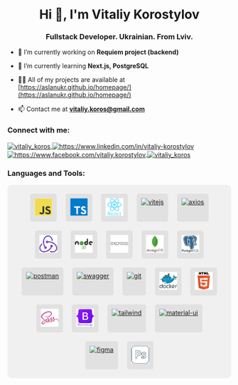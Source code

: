 <h1 align="center">Hi 👋, I'm Vitaliy Korostylov</h1>
<h3 align="center">Fullstack Developer. Ukrainian. From Lviv.</h3>

- 🔭 I’m currently working on **Requiem project (backend)**

- 🌱 I’m currently learning **Next.js, PostgreSQL**

- 👨‍💻 All of my projects are available at [https://aslanukr.github.io/homepage/](https://aslanukr.github.io/homepage/)

- 📫 Contact me at **vitaliy.koros@gmail.com**

<h3 align="left">Connect with me:</h3>
<p align="left">
  <a href="https://twitter.com/vitaliy_koros" target="_blank">
    <img align="center" src="https://raw.githubusercontent.com/rahuldkjain/github-profile-readme-generator/master/src/images/icons/Social/twitter.svg" alt="vitaliy_koros" height="30" width="40" />
  </a>
  <a href="https://linkedin.com/in/vitaliy-korostylov" target="_blank">
    <img align="center" src="https://raw.githubusercontent.com/rahuldkjain/github-profile-readme-generator/master/src/images/icons/Social/linked-in-alt.svg" alt="https://www.linkedin.com/in/vitaliy-korostylov" height="30" width="40" />
  </a>
  <a href="https://fb.com/vitaliy.korostylov" target="_blank">
    <img align="center" src="https://raw.githubusercontent.com/rahuldkjain/github-profile-readme-generator/master/src/images/icons/Social/facebook.svg" alt="https://www.facebook.com/vitaliy.korostylov" height="30" width="40" />
  </a>
  <a href="https://instagram.com/vitaliy_koros" target="blank">
    <img align="center" src="https://raw.githubusercontent.com/rahuldkjain/github-profile-readme-generator/master/src/images/icons/Social/instagram.svg" alt="vitaliy_koros" height="30" width="40" />
  </a>
</p>

<h3 align="left">Languages and Tools:</h3>

<div style="display: flex; flex-wrap: wrap; justify-content: center; gap: 20px; background-color: #f0f0f0; padding: 20px; border-radius: 10px;">
  <a href="https://developer.mozilla.org/en-US/docs/Web/JavaScript" target="_blank" rel="noreferrer" style="display: inline-block; background: rgba(211, 211, 211, 0.5); border-radius: 5px; padding: 10px;">
    <img src="https://raw.githubusercontent.com/devicons/devicon/master/icons/javascript/javascript-original.svg" alt="javascript" width="40" height="40" />
  </a>
  <a href="https://www.typescriptlang.org/" target="_blank" rel="noreferrer" style="display: inline-block; background: rgba(211, 211, 211, 0.5); border-radius: 5px; padding: 10px;">
    <img src="https://raw.githubusercontent.com/devicons/devicon/master/icons/typescript/typescript-original.svg" alt="typescript" width="40" height="40" />
  </a>
  <a href="https://reactjs.org/" target="_blank" rel="noreferrer" style="display: inline-block; background: rgba(211, 211, 211, 0.5); border-radius: 5px; padding: 10px;">
    <img src="https://raw.githubusercontent.com/devicons/devicon/master/icons/react/react-original-wordmark.svg" alt="react" width="40" height="40" />
  </a>
  <a href="https://vitejs.dev" target="_blank" rel="noreferrer" style="display: inline-block; background: rgba(211, 211, 211, 0.5); border-radius: 5px; padding: 10px;">
    <img src="https://cdn.jsdelivr.net/gh/devicons/devicon@latest/icons/vitejs/vitejs-original.svg" alt="vitejs" width="40" height="40" />
  </a>
  <a href="https://axios-http.com/" target="_blank" rel="noreferrer" style="display: inline-block; background: rgba(211, 211, 211, 0.5); border-radius: 5px; padding: 10px;">
    <img src="https://cdn.jsdelivr.net/gh/devicons/devicon@latest/icons/axios/axios-plain-wordmark.svg" alt="axios" width="40" height="40" />
  </a>
  <a href="https://redux.js.org" target="_blank" rel="noreferrer" style="display: inline-block; background: rgba(211, 211, 211, 0.5); border-radius: 5px; padding: 10px;">
    <img src="https://raw.githubusercontent.com/devicons/devicon/master/icons/redux/redux-original.svg" alt="redux" width="40" height="40" />
  </a>
  <a href="https://nodejs.org" target="_blank" rel="noreferrer" style="display: inline-block; background: rgba(211, 211, 211, 0.5); border-radius: 5px; padding: 10px;">
    <img src="https://raw.githubusercontent.com/devicons/devicon/master/icons/nodejs/nodejs-original-wordmark.svg" alt="nodejs" width="40" height="40" />
  </a>
  <a href="https://expressjs.com" target="_blank" rel="noreferrer" style="display: inline-block; background: rgba(211, 211, 211, 0.5); border-radius: 5px; padding: 10px;">
    <img src="https://raw.githubusercontent.com/devicons/devicon/master/icons/express/express-original-wordmark.svg" alt="express" width="40" height="40" />
  </a>
  <a href="https://www.mongodb.com/" target="_blank" rel="noreferrer" style="display: inline-block; background: rgba(211, 211, 211, 0.5); border-radius: 5px; padding: 10px;">
    <img src="https://raw.githubusercontent.com/devicons/devicon/master/icons/mongodb/mongodb-original-wordmark.svg" alt="mongodb" width="40" height="40" />
  </a>
  <a href="https://www.postgresql.org" target="_blank" rel="noreferrer" style="display: inline-block; background: rgba(211, 211, 211, 0.5); border-radius: 5px; padding: 10px;">
    <img src="https://raw.githubusercontent.com/devicons/devicon/master/icons/postgresql/postgresql-original-wordmark.svg" alt="postgresql" width="40" height="40" />
  </a>
  <a href="https://postman.com" target="_blank" rel="noreferrer" style="display: inline-block; background: rgba(211, 211, 211, 0.5); border-radius: 5px; padding: 10px;">
    <img src="https://www.vectorlogo.zone/logos/getpostman/getpostman-icon.svg" alt="postman" width="40" height="40" />
  </a>
  <a href="https://swagger.io/" target="_blank" rel="noreferrer" style="display: inline-block; background: rgba(211, 211, 211, 0.5); border-radius: 5px; padding: 10px;">
    <img src="https://cdn.jsdelivr.net/gh/devicons/devicon@latest/icons/swagger/swagger-original.svg" alt="swagger" width="40" height="40" />
  </a>
  <a href="https://git-scm.com/" target="_blank" rel="noreferrer" style="display: inline-block; background: rgba(211, 211, 211, 0.5); border-radius: 5px; padding: 10px;">
    <img src="https://www.vectorlogo.zone/logos/git-scm/git-scm-icon.svg" alt="git" width="40" height="40" />
  </a>
  <a href="https://www.docker.com/" target="_blank" rel="noreferrer" style="display: inline-block; background: rgba(211, 211, 211, 0.5); border-radius: 5px; padding: 10px;">
    <img src="https://raw.githubusercontent.com/devicons/devicon/master/icons/docker/docker-original-wordmark.svg" alt="docker" width="40" height="40" />
  </a>
  <a href="https://html.spec.whatwg.org/multipage/" target="_blank" rel="noreferrer" style="display: inline-block; background: rgba(211, 211, 211, 0.5); border-radius: 5px; padding: 10px;">
    <img src="https://raw.githubusercontent.com/devicons/devicon/master/icons/html5/html5-original-wordmark.svg" alt="html5" width="40" height="40" />
  </a>
  <a href="https://sass-lang.com" target="_blank" rel="noreferrer" style="display: inline-block; background: rgba(211, 211, 211, 0.5); border-radius: 5px; padding: 10px;">
    <img src="https://raw.githubusercontent.com/devicons/devicon/master/icons/sass/sass-original.svg" alt="sass" width="40" height="40" />
  </a>
  <a href="https://getbootstrap.com" target="_blank" rel="noreferrer" style="display: inline-block; background: rgba(211, 211, 211, 0.5); border-radius: 5px; padding: 10px;">
    <img src="https://raw.githubusercontent.com/devicons/devicon/master/icons/bootstrap/bootstrap-original-wordmark.svg" alt="bootstrap" width="40" height="40" />
  </a>
  <a href="https://tailwindcss.com/" target="_blank" rel="noreferrer" style="display: inline-block; background: rgba(211, 211, 211, 0.5); border-radius: 5px; padding: 10px;">
    <img src="https://www.vectorlogo.zone/logos/tailwindcss/tailwindcss-icon.svg" alt="tailwind" width="40" height="40" />
  </a>
  <a href="https://mui.com/" target="_blank" rel="noreferrer" style="display: inline-block; background: rgba(211, 211, 211, 0.5); border-radius: 5px; padding: 10px;">
    <img src="https://cdn.jsdelivr.net/gh/devicons/devicon@latest/icons/materialui/materialui-original.svg" alt="material-ui" width="40" height="40" />
  </a>
  <a href="https://figma.com" target="_blank" rel="noreferrer" style="display: inline-block; background: rgba(211, 211, 211, 0.5); border-radius: 5px; padding: 10px;">
    <img src="https://www.vectorlogo.zone/logos/figma/figma-icon.svg" alt="figma" width="40" height="40" />
  </a>
  <a href="https://www.photoshop.com/en" target="_blank" rel="noreferrer" style="display: inline-block; background: rgba(211, 211, 211, 0.5); border-radius: 5px; padding: 10px;">
    <img src="https://raw.githubusercontent.com/devicons/devicon/master/icons/photoshop/photoshop-line.svg" alt="photoshop" width="40" height="40" />
  </a>
</div>
